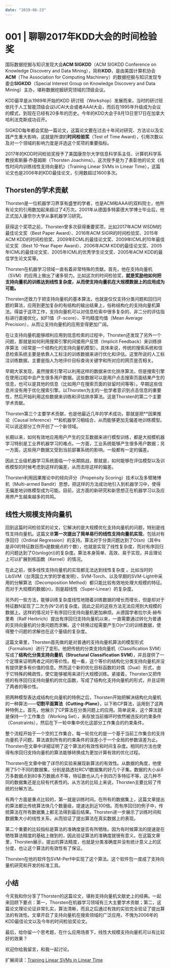 ```yaml
---
date: "2019-06-23"
---  
```

      
# 001 | 聊聊2017年KDD大会的时间检验奖
国际数据挖掘与知识发现大会**ACM SIGKDD**（ACM SIGKDD Conference on Knowledge Discovery and Data Mining），简称**KDD**，是由美国计算机协会**ACM**（The Association for Computing Machinery）的数据挖掘与知识发现专委会**SIGKDD**（Special Interest Group on Knowledge Discovery and Data Mining）主办，堪称数据挖掘研究领域的顶级会议。

KDD最早是从1989年开始的KDD 研讨班（Workshop）发展而来，当时的研讨班依托于人工智能顶级会议IJCAI大会或者AAAI大会，而后在1995年升级成为会议的模式，到现在已经有20多年的历史。今年的KDD大会于8月13日至17日在加拿大哈利法克斯成功召开。

SIGKDD每年都会奖励一篇论文，这篇论文要在过去十年间对研究、方法论以及实践产生重大影响，这就是所谓的**时间检验奖**（Test of Time Award），引用次数以及对一个领域的影响力度是评选这个奖项的重要指标。

2017年的KDD时间检验奖授予了美国康奈尔大学信息科学系主任、计算机科学系教授索斯藤·乔基姆斯（Thorsten Joachims）。这次授予是为了表彰他的论文《线性时间内训练线性支持向量机》（Training Linear SVMs in Linear Time），这篇论文也是2006年的KDD最佳论文，引用数超过1600多次。

## Thorsten的学术贡献

Thorsten是一位机器学习界享有盛誉的学者，也是ACM和AAAI的双料院士，他所有论文的引用数加起来超过了4万次。2001年从德国多特蒙德大学博士毕业后，他正式加入康奈尔大学从事机器学习研究。

获得这个奖项之前，Thorsten曾多次获得重要奖项，比如2017年ACM WSDM的最佳论文奖（Best Paper Award）、2016年ACM SIGIR的时间检验奖、2015年ACM KDD的时间检验奖、2009年ECML的最佳论文奖、2009年ICML的10年最佳论文奖（Best 10-Year Paper Award）、2006年ACM KDD的最佳论文奖、2005年ICML的最佳论文奖、2005年ICML的优秀学生论文奖、2005年ACM KDD的最佳学生论文奖等。

Thorsten在机器学习领域一直有着非常特殊的贡献。首先，他在支持向量机（SVM）的应用上做出了诸多努力。比如这次的时间检验奖，**就是奖励他如何把支持向量机的训练达到线性复杂度，从而使支持向量机在大规模数据上的应用成为可能。**

Thorsten还致力于把支持向量机的基本算法，也就是仅仅支持分类问题和回归问题的算法，应用到更加复杂的有结构的输出结果上，俗称结构化的支持向量机算法。得益于这项工作，支持向量机可以对信息检索中很多复杂的、非二分的评估指标进行直接优化，如F1值（F-score）、平均精度均值（Mean Average Precision），从而让支持向量机的应用变得更加广阔。

在让支持向量机能够顺利应用到信息检索的过程中，Thorsten还发现了另外一个问题，那就是如何利用搜索引擎的间接用户反馈（Implicit Feedback）来训练排序算法（经常是一个结构化的支持向量机模型）。具体来说，传统的搜索系统和信息检索系统主要是依靠人工标注的训练数据来进行优化和评估。这里所说的人工标注训练数据，主要是指人为地评价目标查询关键字和所对应的网页是否相关。

早期大家发现，虽然搜索引擎可以利用这样的数据来优化排序算法，但是搜索引擎在使用过程中会产生很多用户数据。这些数据可以是用户点击搜索页面结果产生的信息，也可以是其他的信息（比如用户在搜索页面的驻留时间等等）。早期这些信息并没有用于优化搜索引擎。以Thorsten为主的一批学者意识到点击信息的重要性，然后开始利用这些数据来训练和评估排序算法。这是Thorsten的第二个主要学术贡献。

Thorsten第三个主要学术贡献，也是他最近几年的学术成功，那就是把**因果推论（Causal Inference）**和机器学习相结合，从而能够更加无偏差地训练模型。可以说这部分工作开创了一个新领域。

长期以来，如何有效地应用用户产生的交互数据来进行模型训练，都是大规模机器学习特别是工业界机器学习的难点。一方面，工业系统能够产生很多用户数据；另一方面，这些用户数据又受到当前部署系统的影响，一般都有一定的偏差。

因此工业级机器学习系统面临一个长期挑战，那就是，如何能够在评估模型以及训练模型的时候考虑到这样的偏差，从而去除这样的偏差。

<!-- [[[read_end]]] -->

Thorsten利用因果推论中的倾向评分（Propensity Scoring）技术以及多臂赌博机（Multi-armed Bandit）思想，把这样的方法成功地引入到机器学习中，使得无偏差地训练模型成为可能。目前，这方面的新研究和新思想正在机器学习以及应用界产生越来越多的共鸣。

## 线性大规模支持向量机

回到这篇时间检验奖的论文，它解决的是大规模优化支持向量机的问题，特别是线性支持向量机。这篇文章**第一次提出了简单易行的线性支持向量机实现**，包括对有序回归（Ordinal Regression）的支持。算法对于分类问题达到了O\(sn\)（其中s是非0的特征数目而n是数据点的个数），也就是实现了线性复杂度，而对有序回归的问题达到了O\(snlog\(n\)\)的复杂度。算法本身简单、高效、易于实现，并且理论上可以扩展到核函数（Kernel）的情况。

在此之前，很多线性支持向量机的实现都无法达到线性复杂度 。比如当时的LibSVM（台湾国立大学的学者发明）、SVM-Torch、以及早期的SVM-Light中采用的分解算法（Decomposition Method）都只能比较有效地处理大规模的特征。而对于大规模的数据\(n\)，则是超线性（Super-Linear）的复杂度。

另外的一些方法，能够训练复杂度线性地随着训练数据的增长而增长，但是却对于特征数N呈现了二次方\(N\^2\)的复杂度。因此之前的这些方法无法应用到大规模的数据上。这样的情况对于有序回归支持向量机更加麻烦。从德国学者拉尔夫·赫布里希（Ralf Herbrich）提出有序回归支持向量机以来，一直需要通过转化为普通的支持向量机的分类问题而求解。这个转换过程需要产生O\(n\^2\)的训练数据，使得整个问题的求解也在这个量级的复杂度。

这篇文章里，Thorsten首先做的是对普通的支持向量机算法的模型形式（Formalism）进行了变形。他把传统的分类支持向量机（Classification SVM）写成了**结构化分类支持向量机（Structural Classification SVM）**，并且提供了一个定理来证明两者之间的等价性。粗一看，这个等价的结构化分类支持向量机并没有提供更多有价值的信息。然而这个新的优化目标函数的对偶（Dual）形式，由于它特殊的稀疏性，使它能够被用来进行大规模训练。紧接着，Thorsten又把传统的有序回归支持向量机的优化函数，写成了结构化支持向量机的形式，并且证明了两者的等价性。

把两种模型表达成结构化向量机的特例之后，Thorsten开始把解决结构化向量机的一种算法——**切割平面算法（Cutting-Plane）**，以下称CP算法，运用到了这两种特例上。首先，他展示了CP算法在分类问题上的应用。简单说来，这个算法就是保持一个工作集合（Working Set），来存放当前循环时依然被违反的约束条件（Constraints），然后在下一轮中集中优化这部分工作集合的约束条件。

整个流程开始于一个空的工作集合，每一轮优化的是一个基于当前工作集合的支持向量机子问题，算法直到所有的约束条件的误差小于一个全局的参数误差为止。Thorsten在文章中详细证明了这个算法的有效性和时间复杂度。相同的方法也使得有序回归支持向量机的算法能够转换成为更加计算有效的优化过程。

Thorsten在文章中做了详尽的实验来展现新算法的有效性。从数据的角度，他使用了5个不同的数据集，分别是路透社RCV1数据集的好几个子集。数据的大小从6万多数据点到80多万数据点不等，特征数也从几十到四万多特征不等，这几种不同的数据集还是比较有代表性的。从方法的比较上来说，Thorsten主要比较了传统的分解方法。

有两个方面是重点比较的，第一就是训练时间。在所有的数据集上，这篇文章提出的算法都比传统算法快几个数量级，提速达到近100倍。而有序回归的例子中，传统算法在所有数据集上都无法得到最后结果。Thorsten进一步展示了训练时间和数据集大小的线性关系，从而验证了提出算法在真实数据上的表现。

第二个重要的比较指标是算法的准确度是否有所牺牲。因为有时候算法的提速是在牺牲算法精度的基础上做到的，因此验证算法的准确度就很有意义。在这篇文章里，Thorsten展示，提出的算法精度，也就是分类准确度并没有统计意义上的区分度，也让这个算法的有效性有了保证。

Thorsten在他的软件包SVM-Perf中实现了这个算法。这个软件包一度成了支持向量机研究和开发的标准工具。

## 小结

今天我和你分享了Thorsten的这篇论文，堪称支持向量机文献史上的经典。一起来回顾下要点：第一，Thorsten在机器学习领域有三大主要学术贡献；第二，这篇论文理论论证非常扎实，算法清晰，而且之后通过有效的实验完全验证了提出算法的有效性。文章开启了支持向量机在搜索领域的广泛应用，不愧为2006年的KDD最佳论文以及今年的时间检验奖论文。

最后，给你留一个思考题，在什么应用场景下，线性大规模支持向量机可以有比较好的效果？

欢迎你给我留言，和我一起讨论。

扩展阅读：[Training Linear SVMs in Linear Time](https://www.cs.cornell.edu/people/tj/publications/joachims_06a.pdf)